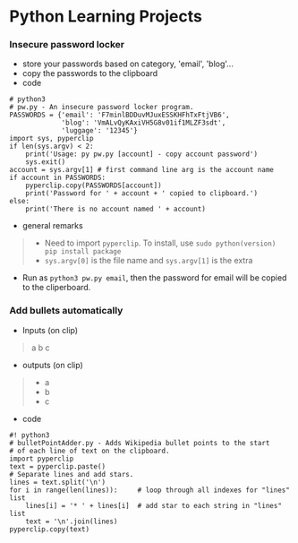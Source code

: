 # Python Learning Projects
###  Insecure password locker
- store your passwords based on category, 'email', 'blog'...
- copy the passwords to the clipboard
- code
```
# python3
# pw.py - An insecure password locker program.
PASSWORDS = {'email': 'F7minlBDDuvMJuxESSKHFhTxFtjVB6',
             'blog': 'VmALvQyKAxiVH5G8v01if1MLZF3sdt',
             'luggage': '12345'}
import sys, pyperclip
if len(sys.argv) < 2:
    print('Usage: py pw.py [account] - copy account password')
    sys.exit()
account = sys.argv[1] # first command line arg is the account name
if account in PASSWORDS:
    pyperclip.copy(PASSWORDS[account])
    print('Password for ' + account + ' copied to clipboard.')
else:
    print('There is no account named ' + account)
```  
- general remarks
>- Need to import `pyperclip`. To install, use `sudo python(version) pip install package`
>- `sys.argv[0]` is the file name and `sys.argv[1]` is the extra
- Run as `python3 pw.py email`, then the password for email will be copied to the cliperboard.

### Add bullets automatically
- Inputs (on clip)
>a
b
c
- outputs (on clip)
> * a
> * b
> * c
- code
```
#! python3
# bulletPointAdder.py - Adds Wikipedia bullet points to the start
# of each line of text on the clipboard.
import pyperclip
text = pyperclip.paste()
# Separate lines and add stars.
lines = text.split('\n')
for i in range(len(lines)):     # loop through all indexes for "lines" list
    lines[i] = '* ' + lines[i]  # add star to each string in "lines" list
    text = '\n'.join(lines)
pyperclip.copy(text)
``` 
